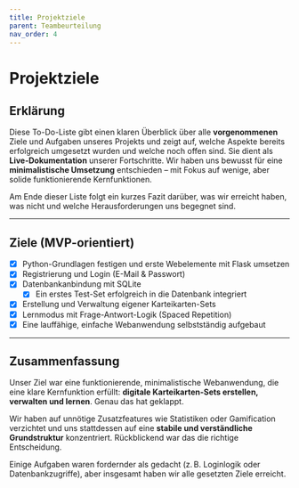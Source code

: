 ```yaml
---
title: Projektziele
parent: Teambeurteilung
nav_order: 4
---
```


# Projektziele

## Erklärung

Diese To-Do-Liste gibt einen klaren Überblick über alle **vorgenommenen** Ziele und Aufgaben unseres Projekts und zeigt auf, welche Aspekte bereits erfolgreich umgesetzt wurden und welche noch offen sind. Sie dient als **Live-Dokumentation** unserer Fortschritte. Wir haben uns bewusst für eine **minimalistische Umsetzung** entschieden – mit Fokus auf wenige, aber solide funktionierende Kernfunktionen.

Am Ende dieser Liste folgt ein kurzes Fazit darüber, was wir erreicht haben, was nicht und welche Herausforderungen uns begegnet sind.

---

## Ziele (MVP-orientiert)

- [x] Python-Grundlagen festigen und erste Webelemente mit Flask umsetzen
- [x] Registrierung und Login (E-Mail & Passwort)
- [x] Datenbankanbindung mit SQLite
  - [x] Ein erstes Test-Set erfolgreich in die Datenbank integriert
- [x] Erstellung und Verwaltung eigener Karteikarten-Sets
- [x] Lernmodus mit Frage-Antwort-Logik (Spaced Repetition)
- [x] Eine lauffähige, einfache Webanwendung selbstständig aufgebaut

---

## Zusammenfassung

Unser Ziel war eine funktionierende, minimalistische Webanwendung, die eine klare Kernfunktion erfüllt: **digitale Karteikarten-Sets erstellen, verwalten und lernen**. Genau das hat geklappt.

Wir haben auf unnötige Zusatzfeatures wie Statistiken oder Gamification verzichtet und uns stattdessen auf eine **stabile und verständliche Grundstruktur** konzentriert. Rückblickend war das die richtige Entscheidung.

Einige Aufgaben waren fordernder als gedacht (z. B. Loginlogik oder Datenbankzugriffe), aber insgesamt haben wir alle gesetzten Ziele erreicht.

